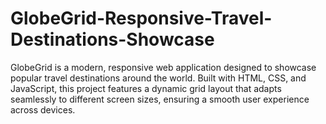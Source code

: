 # GlobeGrid-Responsive-Travel-Destinations-Showcase
GlobeGrid is a modern, responsive web application designed to showcase popular travel destinations around the world. Built with HTML, CSS, and JavaScript, this project features a dynamic grid layout that adapts seamlessly to different screen sizes, ensuring a smooth user experience across devices.
